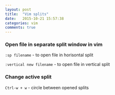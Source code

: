 ```yaml
---
layout: post
title:  "Vim splits"
date:   2015-10-21 15:57:38
categories: vim
comments: true
---
```


### Open file in separate split window in vim
```:sp filename``` - to open file in horisontal split

```:vertical new filename``` - to open file in vertical split

### Change active split
```Ctrl-w + w``` - circle between opened splits

